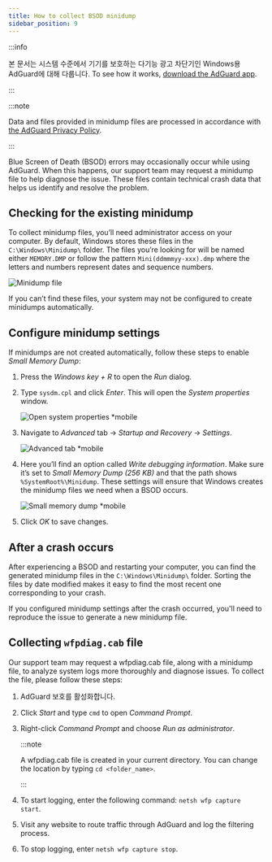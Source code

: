 ```yaml
---
title: How to collect BSOD minidump
sidebar_position: 9
---
```


:::info

본 문서는 시스템 수준에서 기기를 보호하는 다기능 광고 차단기인 Windows용 AdGuard에 대해 다룹니다. To see how it works, [download the AdGuard app](https://agrd.io/download-kb-adblock).

:::

:::note

Data and files provided in minidump files are processed in accordance with [the AdGuard Privacy Policy](https://adguard.com/en/privacy.html).

:::

Blue Screen of Death (BSOD) errors may occasionally occur while using AdGuard. When this happens, our support team may request a minidump file to help diagnose the issue. These files contain technical crash data that helps us identify and resolve the problem.

## Checking for the existing minidump

To collect minidump files, you’ll need administrator access on your computer. By default, Windows stores these files in the `C:\Windows\Minidump\` folder. The files you’re looking for will be named either `MEMORY.DMP` or follow the pattern `Mini(ddmmmyy-xxx).dmp` where the letters and numbers represent dates and sequence numbers.

![Minidump file](https://cdn.adtidy.org/content/kb/ad_blocker/windows/solving-problems/minidump.png)

If you can’t find these files, your system may not be configured to create minidumps automatically.

## Configure minidump settings

If minidumps are not created automatically, follow these steps to enable _Small Memory Dump_:

1. Press the _Windows key + R_ to open the _Run_ dialog.

2. Type `sysdm.cpl` and click _Enter_. This will open the _System properties_ window.

    ![Open system properties \*mobile](https://cdn.adtidy.org/content/kb/ad_blocker/windows/solving-problems/sysdm.png)

3. Navigate to _Advanced_ tab → _Startup and Recovery_ → _Settings_.

    ![Advanced tab \*mobile](https://cdn.adtidy.org/content/kb/ad_blocker/windows/solving-problems/advanced_tab.png)

4. Here you’ll find an option called _Write debugging information_. Make sure it’s set to _Small Memory Dump (256 KB)_ and that the path shows `%SystemRoot%\Minidump`. These settings will ensure that Windows creates the minidump files we need when a BSOD occurs.

    ![Small memory dump \*mobile](https://cdn.adtidy.org/content/kb/ad_blocker/windows/solving-problems/systemroot.png)

5. Click _OK_ to save changes.

## After a crash occurs

After experiencing a BSOD and restarting your computer, you can find the generated minidump files in the `C:\Windows\Minidump\` folder. Sorting the files by date modified makes it easy to find the most recent one corresponding to your crash.

If you configured minidump settings after the crash occurred, you'll need to reproduce the issue to generate a new minidump file.

## Collecting `wfpdiag.cab` file

Our support team may request a wfpdiag.cab file, along with a minidump file, to analyze system logs more thoroughly and diagnose issues. To collect the file, please follow these steps:

1. AdGuard 보호를 활성화합니다.

2. Click _Start_ and type `cmd` to open _Command Prompt_.

3. Right-click _Command Prompt_ and choose _Run as administrator_.

    :::note

    A wfpdiag.cab file is created in your current directory. You can change the location by typing `cd <folder_name>`.

    :::

4. To start logging, enter the following command: `netsh wfp capture start`.

5. Visit any website to route traffic through AdGuard and log the filtering process.

6. To stop logging, enter `netsh wfp capture stop`.
